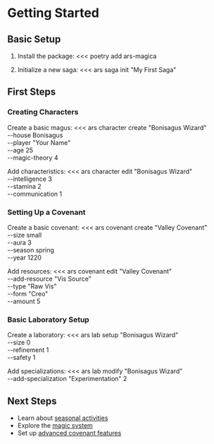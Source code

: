 # Getting Started

## Basic Setup

1. Install the package:
<<<
poetry add ars-magica
>>>

2. Initialize a new saga:
<<<
ars saga init "My First Saga"
>>>

## First Steps

### Creating Characters

Create a basic magus:
<<<
ars character create "Bonisagus Wizard" \
    --house Bonisagus \
    --player "Your Name" \
    --age 25 \
    --magic-theory 4
>>>

Add characteristics:
<<<
ars character edit "Bonisagus Wizard" \
    --intelligence 3 \
    --stamina 2 \
    --communication 1
>>>

### Setting Up a Covenant

Create a basic covenant:
<<<
ars covenant create "Valley Covenant" \
    --size small \
    --aura 3 \
    --season spring \
    --year 1220
>>>

Add resources:
<<<
ars covenant edit "Valley Covenant" \
    --add-resource "Vis Source" \
    --type "Raw Vis" \
    --form "Creo" \
    --amount 5
>>>

### Basic Laboratory Setup

Create a laboratory:
<<<
ars lab setup "Bonisagus Wizard" \
    --size 0 \
    --refinement 1 \
    --safety 1
>>>

Add specializations:
<<<
ars lab modify "Bonisagus Wizard" \
    --add-specialization "Experimentation" 2
>>>

## Next Steps

- Learn about [seasonal activities](seasons.md)
- Explore the [magic system](magic/README.md)
- Set up [advanced covenant features](covenant.md) 